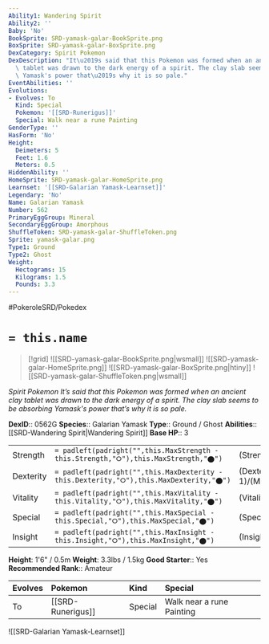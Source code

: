 ```yaml
---
Ability1: Wandering Spirit
Ability2: ''
Baby: 'No'
BookSprite: SRD-yamask-galar-BookSprite.png
BoxSprite: SRD-yamask-galar-BoxSprite.png
DexCategory: Spirit Pokemon
DexDescription: "It\u2019s said that this Pokemon was formed when an ancient clay\
  \ tablet was drawn to the dark energy of a spirit. The clay slab seems to be absorbing\
  \ Yamask's power that\u2019s why it is so pale."
EventAbilities: ''
Evolutions:
- Evolves: To
  Kind: Special
  Pokemon: '[[SRD-Runerigus]]'
  Special: Walk near a rune Painting
GenderType: ''
HasForm: 'No'
Height:
  Deimeters: 5
  Feet: 1.6
  Meters: 0.5
HiddenAbility: ''
HomeSprite: SRD-yamask-galar-HomeSprite.png
Learnset: '[[SRD-Galarian Yamask-Learnset]]'
Legendary: 'No'
Name: Galarian Yamask
Number: 562
PrimaryEggGroup: Mineral
SecondaryEggGroup: Amorphous
ShuffleToken: SRD-yamask-galar-ShuffleToken.png
Sprite: yamask-galar.png
Type1: Ground
Type2: Ghost
Weight:
  Hectograms: 15
  Kilograms: 1.5
  Pounds: 3.3
---
```


#PokeroleSRD/Pokedex

# `= this.name`

> [!grid]
> ![[SRD-yamask-galar-BookSprite.png|wsmall]]
> ![[SRD-yamask-galar-HomeSprite.png]]
> ![[SRD-yamask-galar-BoxSprite.png|htiny]]
> ![[SRD-yamask-galar-ShuffleToken.png|wsmall]]


*Spirit Pokemon*
*It’s said that this Pokemon was formed when an ancient clay tablet was drawn to the dark energy of a spirit. The clay slab seems to be absorbing Yamask's power that’s why it is so pale.*

**DexID**:: 0562G
**Species**:: Galarian Yamask
**Type**:: Ground / Ghost
**Abilities**:: [[SRD-Wandering Spirit|Wandering Spirit]]
**Base HP**:: 3

|           |                                                                                        |                                          |
| --------- | -------------------------------------------------------------------------------------- | ---------------------------------------- |
| Strength  | `= padleft(padright("",this.MaxStrength - this.Strength,"⭘"),this.MaxStrength,"⬤")`    | (Strength::2)/(MaxStrength::4)   |
| Dexterity | `= padleft(padright("",this.MaxDexterity - this.Dexterity,"⭘"),this.MaxDexterity,"⬤")` | (Dexterity:: 1)/(MaxDexterity::3) |
| Vitality  | `= padleft(padright("",this.MaxVitality - this.Vitality,"⭘"),this.MaxVitality,"⬤")`    | (Vitality::2)/(MaxVitality::5)   |
| Special   | `= padleft(padright("",this.MaxSpecial - this.Special,"⭘"),this.MaxSpecial,"⬤")`       | (Special::1)/(MaxSpecial::3)     |
| Insight   | `= padleft(padright("",this.MaxInsight - this.Insight,"⭘"),this.MaxInsight,"⬤")`       | (Insight::2)/(MaxInsight::4)     |

**Height**: 1'6" / 0.5m
**Weight**: 3.3lbs / 1.5kg
**Good Starter**:: Yes
**Recommended Rank**:: Amateur

| Evolves   | Pokemon           | Kind    | Special                   |
|:----------|:------------------|:--------|:--------------------------|
| To        | [[SRD-Runerigus]] | Special | Walk near a rune Painting |

![[SRD-Galarian Yamask-Learnset]]